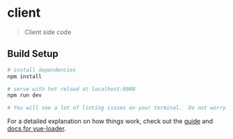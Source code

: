 # client

> Client side code

## Build Setup

``` bash
# install dependencies
npm install

# serve with hot reload at localhost:8080
npm run dev

# You will see a lot of linting issues on your terminal.  Do not worry about those.  
```

For a detailed explanation on how things work, check out the [guide](http://vuejs-templates.github.io/webpack/) and [docs for vue-loader](http://vuejs.github.io/vue-loader).
